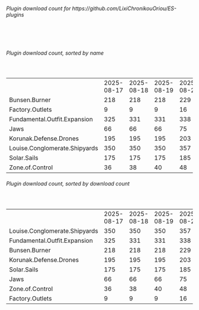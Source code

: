 <h6>Plugin download count for https://github.com/LixiChronikouOriou/ES-plugins</h6><br>
<br>
<h6>Plugin download count, sorted by name</h6><sub><sup><br>
<table>
	<tr>
		<td></td>
		<td>2025-08-17</td>
		<td>2025-08-18</td>
		<td>2025-08-19</td>
		<td>2025-08-20</td>
		<td>2025-08-21</td>
		<td>2025-08-22</td>
		<td>2025-08-23</td>
		<td>today +</td>
	</tr>
	<tr>
		<td>Bunsen.Burner</td>
		<td>218</td>
		<td>218</td>
		<td>218</td>
		<td>229</td>
		<td>234</td>
		<td>237</td>
		<td>237</td>
		<td></td>
	</tr>
	<tr>
		<td>Factory.Outlets</td>
		<td>9</td>
		<td>9</td>
		<td>9</td>
		<td>16</td>
		<td>20</td>
		<td>20</td>
		<td>20</td>
		<td></td>
	</tr>
	<tr>
		<td>Fundamental.Outfit.Expansion</td>
		<td>325</td>
		<td>331</td>
		<td>331</td>
		<td>338</td>
		<td>342</td>
		<td>344</td>
		<td>344</td>
		<td></td>
	</tr>
	<tr>
		<td>Jaws</td>
		<td>66</td>
		<td>66</td>
		<td>66</td>
		<td>75</td>
		<td>77</td>
		<td>79</td>
		<td>79</td>
		<td></td>
	</tr>
	<tr>
		<td>Korunak.Defense.Drones</td>
		<td>195</td>
		<td>195</td>
		<td>195</td>
		<td>203</td>
		<td>208</td>
		<td>208</td>
		<td>208</td>
		<td></td>
	</tr>
	<tr>
		<td>Louise.Conglomerate.Shipyards</td>
		<td>350</td>
		<td>350</td>
		<td>350</td>
		<td>357</td>
		<td>365</td>
		<td>367</td>
		<td>369</td>
		<td>+ 2</td>
	</tr>
	<tr>
		<td>Solar.Sails</td>
		<td>175</td>
		<td>175</td>
		<td>175</td>
		<td>185</td>
		<td>192</td>
		<td>196</td>
		<td>196</td>
		<td></td>
	</tr>
	<tr>
		<td>Zone.of.Control</td>
		<td>36</td>
		<td>38</td>
		<td>40</td>
		<td>48</td>
		<td>50</td>
		<td>50</td>
		<td>52</td>
		<td>+ 2</td>
	</tr>
</table>
</sub></sup>
<h6>Plugin download count, sorted by download count</h6><sub><sup><br>
<table>
	<tr>
		<td></td>
		<td>2025-08-17</td>
		<td>2025-08-18</td>
		<td>2025-08-19</td>
		<td>2025-08-20</td>
		<td>2025-08-21</td>
		<td>2025-08-22</td>
		<td>2025-08-23</td>
		<td>today +</td>
	</tr>
	<tr>
		<td>Louise.Conglomerate.Shipyards</td>
		<td>350</td>
		<td>350</td>
		<td>350</td>
		<td>357</td>
		<td>365</td>
		<td>367</td>
		<td>369</td>
		<td>+ 2</td>
	</tr>
	<tr>
		<td>Fundamental.Outfit.Expansion</td>
		<td>325</td>
		<td>331</td>
		<td>331</td>
		<td>338</td>
		<td>342</td>
		<td>344</td>
		<td>344</td>
		<td></td>
	</tr>
	<tr>
		<td>Bunsen.Burner</td>
		<td>218</td>
		<td>218</td>
		<td>218</td>
		<td>229</td>
		<td>234</td>
		<td>237</td>
		<td>237</td>
		<td></td>
	</tr>
	<tr>
		<td>Korunak.Defense.Drones</td>
		<td>195</td>
		<td>195</td>
		<td>195</td>
		<td>203</td>
		<td>208</td>
		<td>208</td>
		<td>208</td>
		<td></td>
	</tr>
	<tr>
		<td>Solar.Sails</td>
		<td>175</td>
		<td>175</td>
		<td>175</td>
		<td>185</td>
		<td>192</td>
		<td>196</td>
		<td>196</td>
		<td></td>
	</tr>
	<tr>
		<td>Jaws</td>
		<td>66</td>
		<td>66</td>
		<td>66</td>
		<td>75</td>
		<td>77</td>
		<td>79</td>
		<td>79</td>
		<td></td>
	</tr>
	<tr>
		<td>Zone.of.Control</td>
		<td>36</td>
		<td>38</td>
		<td>40</td>
		<td>48</td>
		<td>50</td>
		<td>50</td>
		<td>52</td>
		<td>+ 2</td>
	</tr>
	<tr>
		<td>Factory.Outlets</td>
		<td>9</td>
		<td>9</td>
		<td>9</td>
		<td>16</td>
		<td>20</td>
		<td>20</td>
		<td>20</td>
		<td></td>
	</tr>
</table>
</sub></sup>
